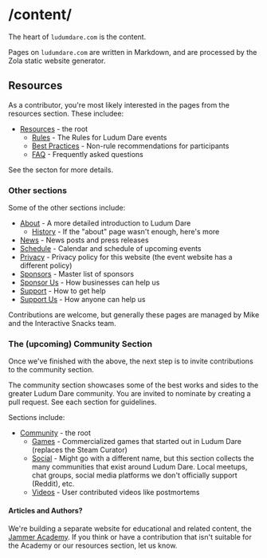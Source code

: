 # /content/
The heart of `ludumdare.com` is the content.

Pages on `ludumdare.com` are written in Markdown, and are processed by the Zola static website generator.


## Resources
As a contributor, you're most likely interested in the pages from the resources section. These includee:

* [Resources](resources) - the root
  * [Rules](resources/rules) - The Rules for Ludum Dare events
  * [Best Practices](resources/best-practices) - Non-rule recommendations for participants
  * [FAQ](resources/faq) - Frequently asked questions

See the secton for more details.


### Other sections
Some of the other sections include:

* [About](about) - A more detailed introduction to Ludum Dare
  * [History](about/history) - If the "about" page wasn't enough, here's more
* [News](news) - News posts and press releases
* [Schedule](schedule) - Calendar and schedule of upcoming events
* [Privacy](privacy) - Privacy policy for this website (the event website has a different policy)
* [Sponsors](sponsors) - Master list of sponsors
* [Sponsor Us](sponsor-us) - How businesses can help us
* [Support](support) - How to get help
* [Support Us](sponsor-us) - How anyone can help us

Contributions are welcome, but generally these pages are managed by Mike and the Interactive Snacks team.


### The (upcoming) Community Section
Once we've finished with the above, the next step is to invite contributions to the community section.

The community section showcases some of the best works and sides to the greater Ludum Dare community. You are invited to nominate by creating a pull request. See each section for guidelines.

Sections include:

* [Community](community) - the root
  * [Games](community/games) - Commercialized games that started out in Ludum Dare (replaces the Steam Curator)
  * [Social](community/social) - Might go with a different name, but this section collects the many communities that exist around Ludum Dare. Local meetups, chat groups, social media platforms we don't officially support (Reddit), etc.
  * [Videos](community/videos) - User contributed videos like postmortems 


#### Articles and Authors?
We're building a separate website for educational and related content, the [Jammer Academy](https://github.com/JammerAcademy). If you think or have a contribution that isn't suitable for the Academy or our resources section, let us know.
